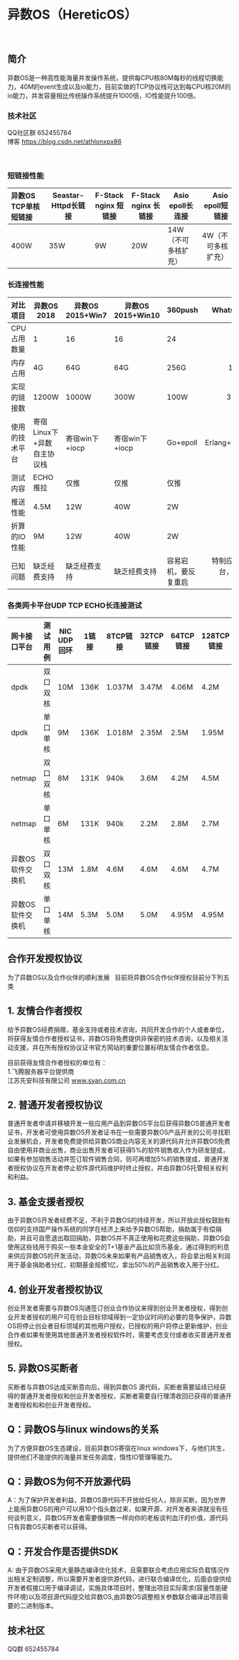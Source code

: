 # 异数OS（HereticOS）  
  
## 简介  
  
异数OS是一种高性能海量并发操作系统，提供每CPU核80M每秒的线程切换能力，40M的event生成以及io能力，目前实做的TCP协议栈可达到每CPU核20M的io能力，并发容量相比传统操作系统提升1000倍，IO性能提升100倍。

### 技术社区   
QQ社区群 652455784   
博客 https://blog.csdn.net/athlonxpx86   
   
      
  
### 短链接性能
  
|异数OS TCP单核短链接	|Seastar-Httpd长链接	|F-Stack nginx 短链接| F-Stack nginx 长链接|	Asio epoll长连接|	Asio epoll短链接| 
| :-------- | --------|  --------|--------| --------|--------:|  
|400W 	|35W|	9W |20W|14W（不可多核扩充）|	4W（不可多核扩充）|  

    
### 长连接性能  

|对比项目	|异数OS 2018|异数OS 2015+Win7|异数OS 2015+Win10	|360push|Whatsapp |  
| :-------- | --------|  --------|--------| -------- |--------:|  
|CPU占用数量	|1 	|16|	16|	24|	12|  
|内存占用	|4G	|64G	|64G	|256G	|128G|  
|实现的链接数	|1200W	|1000W|	300W	|100W	|300W|  
|使用的技术平台	|寄宿Linux下+异数自主协议栈	|寄宿win下+iocp	|寄宿win下+iocp	|Go+epoll	|Erlang+epoll  |  
|测试内容	|ECHO推拉	|仅推	|仅推	|仅推	|仅推|  
|推送性能	|4.5M	|12W	|40W	|2W	|12W|  
|折算的IO性能|	9M	|12W	|40W	|2W	|12W|  
|已知问题	|缺乏经费支持|	缺乏经费支持|	缺乏经费支持|	容易宕机，要反复重启|	特制应用平台，不通用。|  

### 各类网卡平台UDP TCP ECHO长连接测试

|网卡接口平台	|测试用例 |NIC UDP 回环| 1链接	|		8TCP链接	|		32TCP链接		| 64TCP链接		|	128TCP链接	|		256TCP链接 |	600WTCP链接|  
|:-------- | --------|--------|  --------|--------| -------- | --------| --------| -------- |--------:|   
|dpdk	|双口双核|10M|136K		|1.037M	|	3.47M	|4.06M	|	4.2M|  4.4M   |  	3.1M 会丢包丢链接 |   
|dpdk| 单口单核|9M	|136K		|1.018M	|	2.35M	|2.5M		|1.95M   |  1.9M |  	950k|   
|netmap|双口双核	|8M|	131K	|	940k		|3.6M	|4.2M		|4.5M	|	4.7M	|2.3M|   
|netmap|	单口单核|6M|	131K	|	940k		|2.2M|	2.8M	|2.7M	|	2.4M	|1.5M|   
|异数OS软件交换机 |双口双核	|13M|	1.8M	|	4.6M	|	4.6M|	4.6M	|	4.7M	|	4.8M  |  3.3M|  
|异数OS软件交换机 |单口单核 |14M|5.3M	|	5.0M	|	5.0M|	4.95M	|	4.95M	|	5.03M	|4.3M|  
  
  
## 合作开发授权协议  

为了异数OS以及合作伙伴的顺利发展  
目前将异数OS合作伙伴授权目前分下列五类  
  
  

## 1. 友情合作者授权
给予异数OS经费捐赠，基金支持或者技术咨询，共同开发合作的个人或者单位，将获得友情合作者授权证书，异数OS将免费提供非保密的技术咨询，以及相关活动支援，并在所有授权协议证书官方网站的重要位置标明友情合作者信息。    
  

目前获得友情合作者授权的单位有：   
1.飞腾服务器平台提供商   
江苏先安科技有限公司 www.syan.com.cn
   
   
   
## 2. 普通开发者授权协议
普通开发者申请并移植开发一些应用产品到异数OS平台后获得异数OS普通开发者证书，开发者可使用异数OS开发者证书在一些需要异数OS产品开发的公司寻找职业发展机会，开发者免费提供给异数OS商业内容无关的源代码并允许异数OS免费自由使用并商业出售，商业出售开发者可获得5%的软件销售收入作为研发提成，如果有参加销售活动并签订软件销售合同，则可再增加5%的销售提成，普通开发者授权协议在开发者停止软件源代码维护时终止授权，并由异数OS托管相关权利和利益。

## 3. 基金支援者授权  
由于异数OS开发者经费不足，不利于异数OS的持续开发，所以开放此授权鼓励有信仰的支持国产操作系统的同学在经济上来给予异数OS帮助，捐助属于有偿捐助，并且可自愿退出取回捐助，异数OS并不真正使用和花费这些捐助，异数OS会使用这些钱用于购买一些本金安全的T+1基金产品比如货币基金，通过得到的利息来供应异数OS的开发活动，异数OS未来如果有产品销售收入，将会拿出相关利润用于基金捐助者分红，初期基金规模1亿，拿出50%的产品销售收入用于分红。

## 4. 创业开发者授权协议
创业开发者需要与异数OS沟通签订创业合作协议来得到创业开发者授权，得到创业开发者授权的用户可在创业目标领域得到一定协议时间的必要的竞争保护，异数OS将停止创业者目标领域的其他用户授权，已授权的用户将停止更新维护，创业合作者如果有使用其他普通开发者授权软件时，需要考虑支付或者收买普通开发者授权。  
  
  

## 5. 异数OS买断者
买断者与异数OS达成买断意向后，得到异数OS 源代码，买断者需要延续已经获得的普通开发者授权和创业开发者授权，买断者需要自行理清收回已获得的普通开发者授权和和创业开发者授权。  
  
## Q：异数OS与linux windows的关系
为了方便异数OS生态建设，目前异数OS寄宿在linux windows下，与他们共生，提供他们不能提供的海量并发任务调度，惰性IO管理等能力。  

## Q：异数OS为何不开放源代码
A：为了保护开发者利益，异数OS源代码不开放给任何人，除非买断，因为世界上能用异数OS的用户可以用10个指头数过来，如果开源，对开发者来讲就没有任何谈判意义，异数OS开发者需要像销售一样向你的老板谈判血汗的价值，源代码只有异数OS买断者可以获得。  

## Q：开发合作是否提供SDK  
A: 由于异数OS采用大量静态编译优化技术，且需要联合考虑应用实际负载情况作出相关定制调整，所以需要开发者提供源代码，进行联合编译优化，后面会提供给开发者假接口用于编译调试，实施具体项目时，整理出项目实际需求(容量性能硬件环境)以及项目源代码提交给异数OS,由异数OS调整相关参数联合编译出项目需要的二进制版本。

## 技术社区
QQ群 652455784

